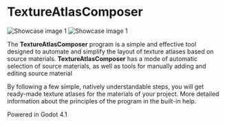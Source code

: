 # TextureAtlasComposer

![Showcase image 1](https://github.com/abdurakhman-tru/GodotTextureAtlasComposer/readme/img1.png) ![Showcase image 1](https://github.com/abdurakhman-tru/GodotTextureAtlasComposer/readme/img2.png)

The **TextureAtlasComposer** program is a simple and effective tool designed to automate and simplify the layout of texture atlases based on source materials. **TextureAtlasComposer** has a mode of automatic selection of source materials, as well as tools for manually adding and editing source material

By following a few simple, natively understandable steps, you will get ready-made texture atlases for the materials of your project. More detailed information about the principles of the program in the built-in help.

Powered in Godot 4.1